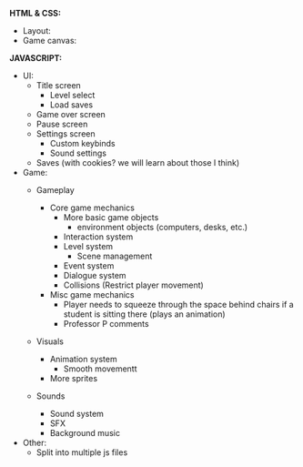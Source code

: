 
**HTML & CSS:**

* Layout:
* Game canvas:

**JAVASCRIPT:**

* UI:
    - Title screen
        - Level select
        - Load saves
    - Game over screen
    - Pause screen
    - Settings screen 
        - Custom keybinds
        - Sound settings
    - Saves (with cookies? we will learn about those I think)
* Game:
    - Gameplay
        - Core game mechanics
            - More basic game objects
                - environment objects (computers, desks, etc.)
            - Interaction system
            - Level system
                - Scene management
            - Event system
            - Dialogue system
            - Collisions (Restrict player movement)
        - Misc game mechanics
            - Player needs to squeeze through the space behind chairs if a student is sitting there (plays an animation)
            - Professor P comments

    - Visuals
        - Animation system
            - Smooth movementt
        - More sprites
    - Sounds
        - Sound system
        - SFX
        - Background music
* Other:
    - Split into multiple js files
